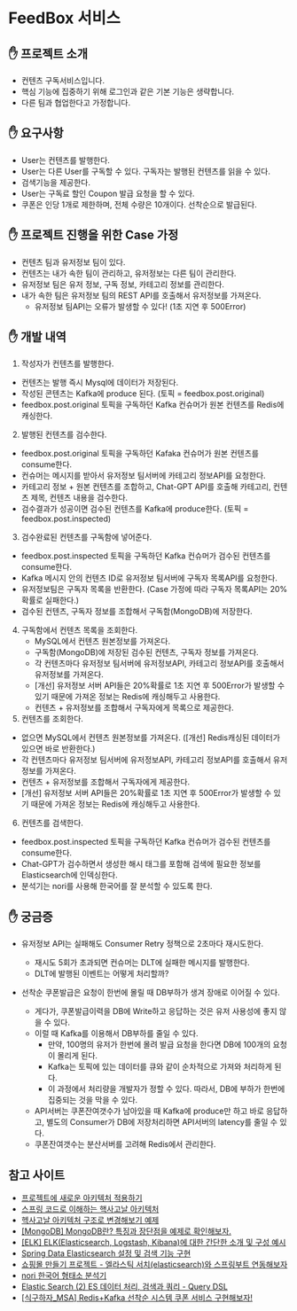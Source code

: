 # FeedBox 서비스

## ✋ 프로젝트 소개

- 컨텐츠 구독서비스입니다.
- 핵심 기능에 집중하기 위해 로그인과 같은 기본 기능은 생략합니다.
- 다른 팀과 협업한다고 가정합니다.

## ✋ 요구사항

- User는 컨텐츠를 발행한다.
- User는 다른 User를 구독할 수 있다. 구독자는 발행된 컨텐츠를 읽을 수 있다.
- 검색기능을 제공한다.
- User는 구독료 할인 Coupon 발급 요청을 할 수 있다.
- 쿠폰은 인당 1개로 제한하며, 전체 수량은 10개이다. 선착순으로 발급된다.

## ✋ 프로젝트 진행을 위한 Case 가정

- 컨텐츠 팀과 유저정보 팀이 있다.
- 컨텐츠는 내가 속한 팀이 관리하고, 유저정보는 다른 팀이 관리한다.
- 유저정보 팀은 유저 정보, 구독 정보, 카테고리 정보를 관리한다.
- 내가 속한 팀은 유저정보 팀의 REST API를 호출해서 유저정보를 가져온다.
  - 유저정보 팀API는 오류가 발생할 수 있다! (1초 지연 후 500Error)

## ✋ 개발 내역
1) 작성자가 컨텐츠를 발행한다.
  - 컨텐츠는 발행 즉시 Mysql에 데이터가 저장된다.
  - 작성된 콘텐츠는 Kafka에 produce 된다. (토픽 = feedbox.post.original)
  - feedbox.post.original 토픽을 구독하던 Kafka 컨슈머가 원본 컨텐츠를 Redis에 캐싱한다.
2) 발행된 컨텐츠를 검수한다.
  - feedbox.post.original 토픽을 구독하던 Kafaka 컨슈머가 원본 컨텐츠를 consume한다.
  - 컨슈머는 메시지를 받아서 유저정보 팀서버에 카테고리 정보API를 요청한다. 
  - 카테고리 정보 + 원본 컨텐츠를 조합하고, Chat-GPT API를 호출해 카테고리, 컨텐츠 제목, 컨텐츠 내용을 검수한다.
  - 검수결과가 성공이면 검수된 컨텐츠를 Kafka에 produce한다. (토픽 = feedbox.post.inspected)
3) 검수완료된 컨텐츠를 구독함에 넣어준다.
  - feedbox.post.inspected 토픽을 구독하던 Kafka 컨슈머가 검수된 컨텐츠를 consume한다.
  - Kafka 메시지 안의 컨텐츠 ID로 유저정보 팀서버에 구독자 목록API를 요청한다.
  - 유저정보팀은 구독자 목록을 반환한다. (Case 가정에 따라 구독자 목록API는 20%확률로 실패한다.)
  - 검수된 컨텐츠, 구독자 정보를 조합해서 구독함(MongoDB)에 저장한다.
4) 구독함에서 컨텐츠 목록을 조회한다.
   - MySQL에서 컨텐츠 원본정보를 가져온다.
   - 구독함(MongoDB)에 저장된 검수된 컨텐츠, 구독자 정보를 가져온다.
   - 각 컨텐츠마다 유저정보 팀서버에 유저정보API, 카테고리 정보API를 호출해서 유저정보를 가져온다.
   - [개선] 유저정보 서버 API들은 20%확률로 1초 지연 후 500Error가 발생할 수 있기 때문에 가져온 정보는 Redis에 캐싱해두고 사용한다.
   - 컨텐츠 + 유저정보를 조합해서 구독자에게 목록으로 제공한다.
5) 컨텐츠를 조회한다.
  - 없으면 MySQL에서 컨텐츠 원본정보를 가져온다. ([개선] Redis캐싱된 데이터가 있으면 바로 반환한다.)
  - 각 컨텐츠마다 유저정보 팀서버에 유저정보API, 카테고리 정보API를 호출해서 유저정보를 가져온다.
  - 컨텐츠 + 유저정보를 조합해서 구독자에게 제공한다.
  - [개선] 유저정보 서버 API들은 20%확률로 1초 지연 후 500Error가 발생할 수 있기 때문에 가져온 정보는 Redis에 캐싱해두고 사용한다.
6) 컨텐츠를 검색한다. 
  - feedbox.post.inspected 토픽을 구독하던 Kafka 컨슈머가 검수된 컨텐츠를 consume한다.
  - Chat-GPT가 검수하면서 생성한 해시 태그를 포함해 검색에 필요한 정보를 Elasticsearch에 인덱싱한다.
  - 분석기는 nori를 사용해 한국어를 잘 분석할 수 있도록 한다. 

## ✋ 궁금증

- 유저정보 API는 실패해도 Consumer Retry 정책으로 2초마다 재시도한다.
  - 재시도 5회가 초과되면 컨슈머는 DLT에 실패한 메시지를 발행한다. 
  - DLT에 발행된 이벤트는 어떻게 처리할까?

- 선착순 쿠폰발급은 요청이 한번에 몰릴 때 DB부하가 생겨 장애로 이어질 수 있다.
  - 게다가, 쿠폰발급이력을 DB에 Write하고 응답하는 것은 유저 사용성에 좋지 않을 수 있다.
  - 이럴 때 Kafka를 이용해서 DB부하를 줄일 수 있다.
    - 만약, 100명의 유저가 한번에 몰려 발급 요청을 한다면 DB에 100개의 요청이 몰리게 된다.
    - Kafka는 토픽에 있는 데이터를 큐와 같이 순차적으로 가져와 처리하게 된다.
    - 이 과정에서 처리량을 개발자가 정할 수 있다. 따라서, DB에 부하가 한번에 집중되는 것을 막을 수 있다.
  - API서버는 쿠폰잔여갯수가 남아있을 때 Kafka에 produce만 하고 바로 응답하고, 별도의 Consumer가 DB에 저장처리하면 API서버의 latency를 줄일 수 있다.
  - 쿠폰잔여갯수는 분산서버를 고려해 Redis에서 관리한다.

## 참고 사이트

- [프로젝트에 새로운 아키텍처 적용하기](https://medium.com/naverfinancial/%ED%94%84%EB%A1%9C%EC%A0%9D%ED%8A%B8%EC%97%90-%EC%83%88%EB%A1%9C%EC%9A%B4-%EC%95%84%ED%82%A4%ED%85%8D%EC%B2%98-%EC%A0%81%EC%9A%A9%ED%95%98%EA%B8%B0-99d70df6122b)
- [스프링 코드로 이해하는 핵사고날 아키텍처](https://covenant.tistory.com/258)
- [<Architecture> 헥사고날 아키텍처 구조로 변경해보기 예제](https://willbfine.tistory.com/599)
- [[MongoDB] MongoDB란? 특징과 장단점을 예제로 확인해보자.](https://colevelup.tistory.com/45)
- [[ELK] ELK(Elasticsearch, Logstash, Kibana)에 대한 간단한 소개 및 구성 예시](https://mangkyu.tistory.com/282)
- [Spring Data Elasticsearch 설정 및 검색 기능 구현](https://tecoble.techcourse.co.kr/post/2021-10-19-elasticsearch/)
- [쇼핑몰 만들기 프로젝트 - 엘라스틱 서치(elasticsearch)와 스프링부트 연동해보자](https://velog.io/@yeomyaloo/%EC%87%BC%ED%95%91%EB%AA%B0-%EB%A7%8C%EB%93%A4%EA%B8%B0-%ED%94%84%EB%A1%9C%EC%A0%9D%ED%8A%B8-%EC%97%98%EB%9D%BC%EC%8A%A4%ED%8B%B1-%EC%84%9C%EC%B9%98elasticsearch%EC%99%80-%EC%8A%A4%ED%94%84%EB%A7%81%EB%B6%80%ED%8A%B8-%EC%97%B0%EB%8F%99%ED%95%B4%EB%B3%B4%EC%9E%90)
- [nori 한국어 형태소 분석기](https://velog.io/@dm911/nori-%ED%95%9C%EA%B5%AD%EC%96%B4-%ED%98%95%ED%83%9C%EC%86%8C-%EB%B6%84%EC%84%9D%EA%B8%B0)
- [Elastic Search (2) ES 데이터 처리, 검색과 쿼리 - Query DSL](https://velog.io/@hanblueblue/Elastic-Search-2)
- [[식구하자_MSA] Redis+Kafka 선착순 시스템 쿠폰 서비스 구현해보자!](https://velog.io/@mw310/%EC%8B%9D%EA%B5%AC%ED%95%98%EC%9E%90MSA-%EC%84%A0%EC%B0%A9%EC%88%9C-%EC%8B%9C%EC%8A%A4%ED%85%9C-%EC%BF%A0%ED%8F%B0-%EC%84%9C%EB%B9%84%EC%8A%A4-%EA%B5%AC%ED%98%84%ED%95%B4%EB%B3%B4%EC%9E%90)